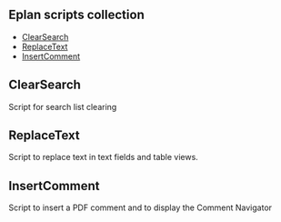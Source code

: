 ## Eplan scripts collection
* [ClearSearch](#clearsearch)
* [ReplaceText](#replacetext)
* [InsertComment](#insertcomment)

## ClearSearch
Script for search list clearing
	
## ReplaceText
Script to replace text in text fields and table views.

## InsertComment
Script to insert a PDF comment and to display the Comment Navigator
